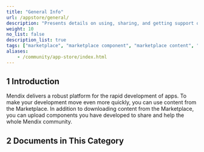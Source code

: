 ```yaml
---
title: "General Info"
url: /appstore/general/
description: "Presents details on using, sharing, and getting support on Mendix Marketplace content."
weight: 10
no_list: false
description_list: true
tags: ["marketplace", "marketplace component", "marketplace content", "share"]
aliases:
    - /community/app-store/index.html
---
```


## 1 Introduction

Mendix delivers a robust platform for the rapid development of apps. To make your development move even more quickly, you can use content from the Marketplace. In addition to downloading content from the Marketplace, you can upload components you have developed to share and help the whole Mendix community.

## 2 Documents in This Category
